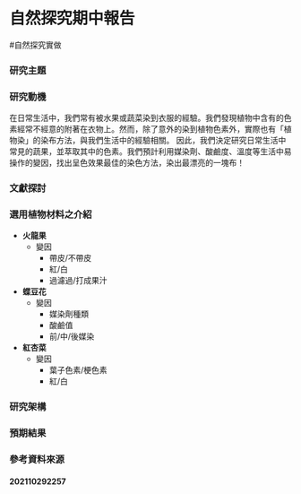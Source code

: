 # 自然探究期中報告
#自然探究實做 

### 研究主題

### 研究動機
在日常生活中，我們常有被水果或蔬菜染到衣服的經驗。我們發現植物中含有的色素經常不經意的附著在衣物上。然而，除了意外的染到植物色素外，實際也有「植物染」的染布方法，與我們生活中的經驗相關。
因此，我們決定研究日常生活中常見的蔬果，並萃取其中的色素。我們預計利用媒染劑、酸鹼度、溫度等生活中易操作的變因，找出呈色效果最佳的染色方法，染出最漂亮的一塊布！
### 文獻探討
### 選用植物材料之介紹
- **火龍果**
	- 變因
		- 帶皮/不帶皮
		- 紅/白
		- 過濾過/打成果汁
- **蝶豆花**
	- 變因
		- 媒染劑種類
		- 酸鹼值
		- 前/中/後媒染
- **紅杏菜**
	- 變因
		- 葉子色素/梗色素
		- 紅/白
### 研究架構
### 預期結果
### 參考資料來源
	


#### 202110292257

